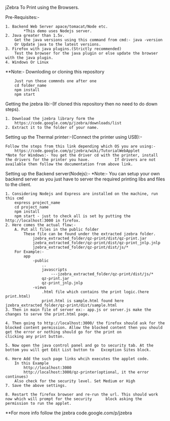 jZebra To Print using the Browsers.

Pre-Requisites:-

	1. Backend Web Server apace/tomacat/Node etc.
			*This demo uses Nodejs server.
	2. Java greater than 1.5v.
		Get the java versions using this command from cmd:- java -version
		Or Update java to the latest versions.
	3. Firefox with java plugins.(Strictly recommended)
		Test the browser for the java plugin or else update the browser with the java plugin.
	4. Windows Or Linux

**Note:- Downloding or cloning this repository

        Just run these commnds one after one 
        cd folder_name 
        npm install 
        npm start

Getting the jzebra lib:-(If cloned this repository then no need to do down steps).

	1. Download the jzebra library form the 
		https://code.google.com/p/jzebra/downloads/list
	2. Extract it to the folder of your name.

Setting up the Thermal printer:-(Connect the printer using USB):-
	
	Follow the steps from this link depending which OS you are using:-
		https://code.google.com/p/jzebra/wiki/TutorialWebApplet
	*Note for Windows:- You get the driver cd with the printer, install the drivers for the printer you have. 			If drivers are not available then follow the documentation from above link.

Setting up the Backend server(Nodejs):-
	*Note:- You can setup your own backend server as you just have to server the required printing libs and 			files to the client.
	
	1. Considering Nodejs and Express are installed on the machine, run this cmd
		express project_name
		cd project_name
		npm install
		npm start - just to check all is set by putting the http://localhost:3000 in firefox.
	2. Here comes the actual flow:-
		A. Put all files in the public folder
			These file can be found under the extracted jzebra folder. 
				jzebra_extracted_folder/qz-print/dist/qz-print.jar
				jzebra_extracted_folder/qz-print/dist/qz-print_jnlp.jnlp
				jzebra_extracted_folder/qz-print/dist/js/*
		For Example:-
			app
				-public
					..
					javascripts
						---jzebra_extracted_folder/qz-print/dist/js/*
					qz-print.jar
					qz-print_jnlp.jnlp
				-views
					.html file which contains the print logic.(here print.html)
					print.html is sample.html found here jzebra_extracted_folder/qz-print/dist/sample.html
	3. Then in main file of server ex:- app.js or server.js make the changes to serve the print.html page.

	4. Then going to http://localhost:3000/ the firefox should ask for the blocked content permission. Allow the blocked content then you should get the error or nothing should go for the print on 			clicking any print button.

	5. Now open the java control panel and go to security tab. At the bottom you will get Edit List button to	Exception Sites block.

	6. Here Add the such page links whcih executes the applet code. 
		In this Example
			http://localhost:3000
			http://localhost:3000/qz-printer(optional, it the error continues)
		Also check for the security level. Set Medium or High
	7. Save the above settings.
	
	8. Restart the firefox browser and re-run the url. This should work now which will prompt for the security 		block asking the permission to run the applet.

**For more info follow the jzebra code.google.com/p/jzebra
